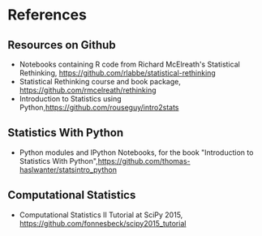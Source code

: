 # References 


## Resources on Github
+ Notebooks containing R code from Richard McElreath's Statistical Rethinking, https://github.com/rlabbe/statistical-rethinking
+ Statistical Rethinking course and book package, https://github.com/rmcelreath/rethinking
+ Introduction to Statistics using Python,https://github.com/rouseguy/intro2stats

## Statistics With Python
+ Python modules and IPython Notebooks, for the book "Introduction to Statistics With Python",https://github.com/thomas-haslwanter/statsintro_python

## Computational Statistics
+ Computational Statistics II Tutorial at SciPy 2015, https://github.com/fonnesbeck/scipy2015_tutorial
